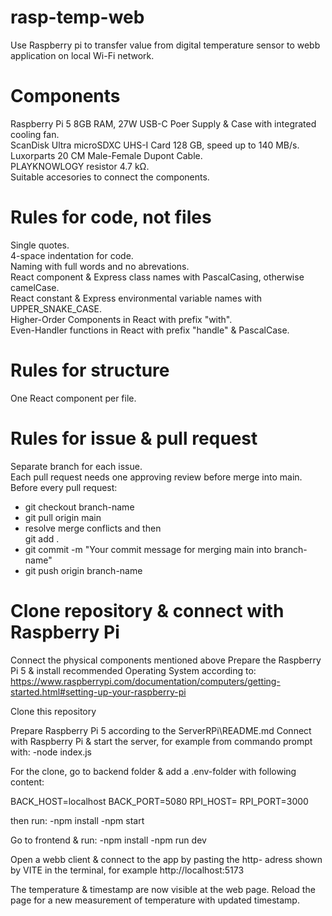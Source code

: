 # rasp-temp-web

Use Raspberry pi to transfer value from digital temperature sensor to webb application on local Wi-Fi network.

# Components

Raspberry Pi 5 8GB RAM, 27W USB-C Poer Supply & Case with integrated cooling fan.\
ScanDisk Ultra microSDXC UHS-I Card 128 GB, speed up to 140 MB/s.\
Luxorparts 20 CM Male-Female Dupont Cable.\
PLAYKNOWLOGY resistor 4.7 kΩ.\
Suitable accesories to connect the components.

# Rules for code, not files

Single quotes.\
4-space indentation for code.\
Naming with full words and no abrevations.\
React component & Express class names with PascalCasing, otherwise camelCase.\
React constant & Express environmental variable names with UPPER_SNAKE_CASE.\
Higher-Order Components in React with prefix "with".\
Even-Handler functions in React with prefix "handle" & PascalCase.

# Rules for structure

One React component per file.

# Rules for issue & pull request

Separate branch for each issue.\
Each pull request needs one approving review before merge into main.\
Before every pull request:

- git checkout branch-name
- git pull origin main
- resolve merge conflicts and then\
  git add .
- git commit -m "Your commit message for merging main into branch-name"
- git push origin branch-name

# Clone repository & connect with Raspberry Pi

Connect the physical components mentioned above
Prepare the Raspberry Pi 5 & install recommended Operating System according to:
https://www.raspberrypi.com/documentation/computers/getting-started.html#setting-up-your-raspberry-pi

Clone this repository

Prepare Raspberry Pi 5 according to the ServerRPi\README.md
Connect with Raspberry Pi & start the server, for example from commando prompt with:
-node index.js

For the clone, go to backend folder & add a .env-folder with following content:

BACK_HOST=localhost
BACK_PORT=5080
RPI_HOST=<Raspberry-Pi-IP-adress>
RPI_PORT=3000

then run:
-npm install
-npm start

Go to frontend & run:
-npm install
-npm run dev

Open a webb client & connect to the app by pasting the http- adress shown by VITE in the terminal,
for example http://localhost:5173

The temperature & timestamp are now visible at the web page.
Reload the page for a new measurement of temperature with updated timestamp.
